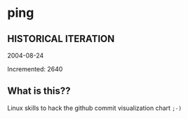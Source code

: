 # ping

## HISTORICAL ITERATION
2004-08-24

Incremented: 2640

## What is this?? 
Linux skills to hack the github commit visualization chart `;-)`
